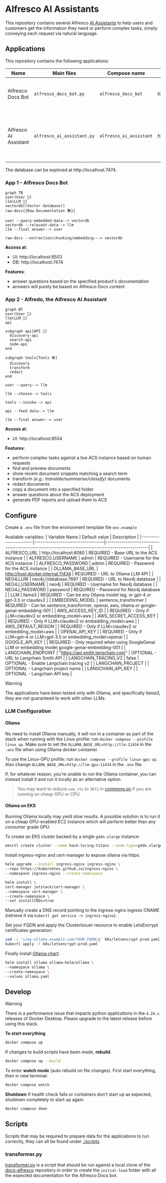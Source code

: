 # Alfresco AI Assistants

This repository contains several Alfresco [AI Assistants](https://en.wikipedia.org/wiki/Virtual_assistant) to help users
and customers get the information they need or perform complex tasks, simply conveying each request via natural language.

## Applications

This repository contains the following applications:

| Name                  | Main files                 | Compose name            | URLs                  | Description                                                                          |
|-----------------------|----------------------------|-------------------------|-----------------------|--------------------------------------------------------------------------------------|
| Alfresco Docs Bot     | `alfresco_docs_bot.py`     | `alfresco_docs_bot`     | http://localhost:8503 | Ingest the Alfresco documentation and ask it questions.                              |
| Alfresco AI Assistant | `alfresco_ai_assistant.py` | `alfresco_ai_assistant` | http://localhost:8504 | Interact with an Alfresco Content Services instance using natural language requests. |

The database can be explored at http://localhost:7474.

### App 1 - Alfresco Docs Bot

```mermaid
graph TB
user(User 👤)
llm(LLM 🤖)
vectordb[(Vector database)]
raw-docs{{Raw Documentation 📚}}

user --query-embedded-data--> vectordb
vectordb --relevant-data--> llm
llm --final answer--> user

raw-docs --extraction/chunking/embedding---> vectordb
```

**Access at**:

- UI: http://localhost:8503
- DB: http://localhost:7474

**Features**:

- answer questions based on the specified product's documentation
- answers will purely be based on Alfresco Docs content

### App 2 - Alfredo, the Alfresco AI Assistant

```mermaid
graph BT
user(User 👤)
llm(LLM 🤖)
api

subgraph api[API 👷]
  discovery-api
  search-api
  node-api
end

subgraph tools[Tools 🛠️]
  discovery
  transform
  redact
end

user --query--> llm

llm --choose--> tools

tools --invoke--> api

api --feed data--> llm

llm --final answer--> user
```

**Access at**:

- UI: http://localhost:8504

**Features**:

- perform complex tasks against a live ACS instance based on human requests
- find and preview documents
- show recent document snippets matching a search term
- transform _(e.g.: translate/summarise/classify)_ documents
- redact documents
- copy a document into a specified folder
- answer questions about the ACS deployment
- generate PDF reports and upload them to ACS

## Configure

Create a `.env` file from the environment template file `env.example`

Available variables:
| Variable Name         | Default value                     | Description                                                                                       |
|-----------------------|-----------------------------------|---------------------------------------------------------------------------------------------------|
| ALFRESCO_URL          | http://localhost:8080             | REQUIRED - Base URL to the ACS instance                                                           |
| ALFRESCO_USERNAME     | admin                             | REQUIRED - Username for the ACS instance                                                          |
| ALFRESCO_PASSWORD     | admin                             | REQUIRED - Password for the ACS instance                                                          |
| OLLAMA_BASE_URL       | http://host.docker.internal:11434 | REQUIRED - URL to Ollama LLM API                                                                  |
| NEO4J_URI             | neo4j://database:7687             | REQUIRED - URL to Neo4j database                                                                  |
| NEO4J_USERNAME        | neo4j                             | REQUIRED - Username for Neo4j database                                                            |
| NEO4J_PASSWORD        | password                          | REQUIRED - Password for Neo4j database                                                            |
| LLM                   | llama3                            | REQUIRED - Can be any Ollama model tag, or gpt-4 or gpt-3.5 or claudev2                           |
| EMBEDDING_MODEL       | sentence_transformer              | REQUIRED - Can be sentence_transformer, openai, aws, ollama or google-genai-embedding-001         |
| AWS_ACCESS_KEY_ID     |                                   | REQUIRED - Only if LLM=claudev2 or embedding_model=aws                                            |
| AWS_SECRET_ACCESS_KEY |                                   | REQUIRED - Only if LLM=claudev2 or embedding_model=aws                                            |
| AWS_DEFAULT_REGION    |                                   | REQUIRED - Only if LLM=claudev2 or embedding_model=aws                                            |
| OPENAI_API_KEY        |                                   | REQUIRED - Only if LLM=gpt-4 or LLM=gpt-3.5 or embedding_model=openai                             |
| GOOGLE_API_KEY        |                                   | REQUIRED - Only required when using GoogleGenai LLM or embedding model google-genai-embedding-001 |
| LANGCHAIN_ENDPOINT    | "https://api.smith.langchain.com" | OPTIONAL - URL to Langchain Smith API                                                             |
| LANGCHAIN_TRACING_V2  | false                             | OPTIONAL - Enable Langchain tracing v2                                                            |
| LANGCHAIN_PROJECT     |                                   | OPTIONAL - Langchain project name                                                                 |
| LANGCHAIN_API_KEY     |                                   | OPTIONAL - Langchain API key                                                                      |

> [!WARNING]
> The applications have been tested only with Ollama, and specifically llama3, they are not guaranteed to work with other LLMs.

### LLM Configuration

#### Ollama

No need to install Ollama manually, it will run in a container as
part of the stack when running with the Linux profile: run `docker compose --profile linux up`.
Make sure to set the `OLLAMA_BASE_URL=http://llm:11434` in the `.env` file when using Ollama docker container.

To use the Linux-GPU profile: run `docker compose --profile linux-gpu up`. Also change `OLLAMA_BASE_URL=http://llm-gpu:11434` in the `.env` file.

If, for whatever reason, you're unable to run the Ollama container, you can instead install it and run it locally as an alternative option.

> You may want to reduce `num_ctx` to `3072` in [commons.py](commons.py) if you
> are running on cheap GPU or CPU.

#### Ollama on EKS

Running Ollama locally may yield slow results. A possible solution is to run it
on a cheap GPU-enabled EC2 instance which will perform better than any consumer
grade GPU.

To create an EKS cluster backed by a single `g4dn.xlarge` instance:

```sh
eksctl create cluster --name hack-turing-titans --node-type=g4dn.xlarge --nodes 1
```

Install ingress-nginx and cert-manager to expose ollama via https:

```sh
helm upgrade --install ingress-nginx ingress-nginx \
--repo https://kubernetes.github.io/ingress-nginx \
--namespace ingress-nginx --create-namespace
```

```sh
helm install \
cert-manager jetstack/cert-manager \
--namespace cert-manager \
--create-namespace \
--set installCRDs=true
```

Manually create a DNS record pointing to the ingress-nginx ingress CNAME
(retrieve it via `kubectl get service -n ingress-nginx`).

Set your FQDN and apply the ClusterIssuer resource to enable LetsEncrypt
certificates generation:

```sh
sed -i 's/my-ollama.example.com/YOUR_FQDN/g' k8s/letsencrypt-prod.yaml
kubectl apply -f k8s/letsencrypt-prod.yaml
```

Finally install [Ollama chart](https://github.com/otwld/ollama-helm):

```sh
helm install ollama ollama-helm/ollama \
--namespace ollama \
--create-namespace \
--values ollama.yaml
```

## Develop

> [!WARNING]
> There is a performance issue that impacts python applications in the `4.24.x` releases of Docker Desktop. Please upgrade to the latest release before using this stack.

**To start everything**

```sh
docker compose up
```

If changes to build scripts have been made, **rebuild**.

```sh
docker compose up --build
```

To enter **watch mode** (auto rebuild on file changes).
First start everything, then in new terminal:

```sh
docker compose watch
```

**Shutdown**
If health check fails or containers don't start up as expected, shutdown
completely to start up again.

```sh
docker compose down
```

## Scripts

Scripts that may be required to prepare data for the applications to run correctly, they can all be found under [./scripts](./scripts/).

### transformer.py

[transformer.py](./scripts/transformer.py) is a script that should be run against a local clone of the [docs-alfresco](https://github.com/Alfresco/docs-alfresco)
repository in order to create the `initial-load` folder with all the expected documentation for the Alfresco Docs bot.
